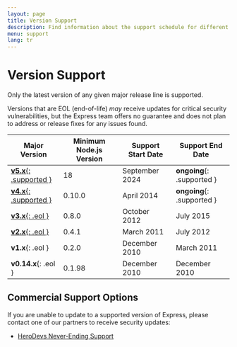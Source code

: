 ```yaml
---
layout: page
title: Version Support
description: Find information about the support schedule for different Express.js versions, including which versions are currently maintained and end-of-life policies.
menu: support
lang: tr
---
```


# Version Support

Only the latest version of any given major release line is supported.

Versions that are EOL (end-of-life) _may_ receive updates for critical security vulnerabilities, but the Express team offers no guarantee and does not plan to address or release fixes for any issues found.

| Major Version                                                                                         | Minimum Node.js Version | Support Start Date | Support End Date                                           |
| ----------------------------------------------------------------------------------------------------- | --------------------------------------- | ------------------ | ---------------------------------------------------------- |
| [**v5.x**{: .supported }](/{{page.lang}}/5x/api.html) | 18                                      | September 2024     | **ongoing**{: .supported } |
| [**v4.x**{: .supported }](/{{page.lang}}/4x/api.html) | 0.10.0  | April 2014         | **ongoing**{: .supported } |
| [**v3.x**{: .eol }](/{{page.lang}}/3x/api.html)       | 0.8.0   | October 2012       | July 2015                                                  |
| [**v2.x**{: .eol }](/2x/)                             | 0.4.1   | March 2011         | July 2012                                                  |
| **v1.x**{: .eol }                                     | 0.2.0   | December 2010      | March 2011                                                 |
| **v0.14.x**{: .eol }                  | 0.1.98  | December 2010      | December 2010                                              |

## Commercial Support Options

If you are unable to update to a supported version of Express, please contact one of our partners to receive security updates:

- [HeroDevs Never-Ending Support](http://www.herodevs.com/support/express-nes?utm_source=expressjs\&utm_medium=link\&utm_campaign=express_eol_page)
